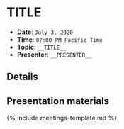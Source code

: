 # __TITLE__

* **Date**: `July 3, 2020`
* **Time**: `07:00 PM Pacific Time`
* **Topic**: `__TITLE__`
* **Presenter**: `__PRESENTER__`

## Details

## Presentation materials

{% include meetings-template.md %}

